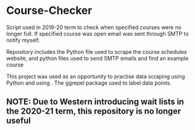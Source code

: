 # Course-Checker

Script used in 2019-20 term to check when specified courses were no longer full. If specified course was open email was sent through SMTP to notify myself.

Repository includes the Python file used to scrape the course schedules website, and python files used to send SMTP emails and find an example course

This project was used as an opportunity to practise data scraping using Python and using . The ggrepel package used to label data points.

## NOTE: Due to Western introducing wait lists in the 2020-21 term, this repository is no longer useful
